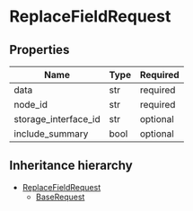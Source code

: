 

# ReplaceFieldRequest

## Properties

Name | Type | Required
-------- | -------- | --------
data | str | required
node_id | str | required
storage_interface_id | str | optional
include_summary | bool | optional




## Inheritance hierarchy


* [ReplaceFieldRequest](ReplaceFieldRequest.md)
    * [BaseRequest](BaseRequest.md)
